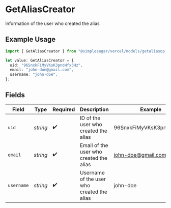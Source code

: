 # GetAliasCreator

Information of the user who created the alias

## Example Usage

```typescript
import { GetAliasCreator } from "@simplesagar/vercel/models/getaliasop.js";

let value: GetAliasCreator = {
  uid: "96SnxkFiMyVKsK3pnoHfx3Hz",
  email: "john-doe@gmail.com",
  username: "john-doe",
};
```

## Fields

| Field                                      | Type                                       | Required                                   | Description                                | Example                                    |
| ------------------------------------------ | ------------------------------------------ | ------------------------------------------ | ------------------------------------------ | ------------------------------------------ |
| `uid`                                      | *string*                                   | :heavy_check_mark:                         | ID of the user who created the alias       | 96SnxkFiMyVKsK3pnoHfx3Hz                   |
| `email`                                    | *string*                                   | :heavy_check_mark:                         | Email of the user who created the alias    | john-doe@gmail.com                         |
| `username`                                 | *string*                                   | :heavy_check_mark:                         | Username of the user who created the alias | john-doe                                   |